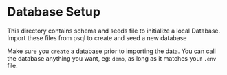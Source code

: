 # Database Setup

This directory contains schema and seeds file to initialize a local Database. Import these files from psql to create and seed a new database

Make sure you `create` a database prior to importing the data.  You can call the database anything you want, eg: `demo`, as long as it matches your `.env` file.
